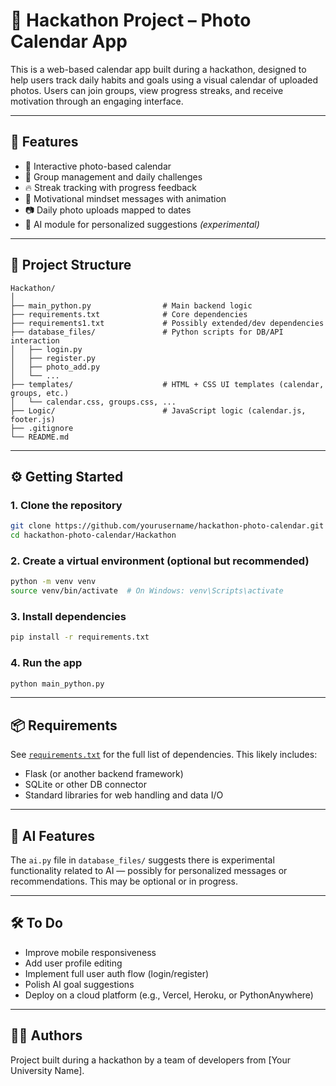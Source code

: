 # 📸 Hackathon Project – Photo Calendar App

This is a web-based calendar app built during a hackathon, designed to help users track daily habits and goals using a visual calendar of uploaded photos. Users can join groups, view progress streaks, and receive motivation through an engaging interface.

---

## 🚀 Features

- 📅 Interactive photo-based calendar
- 👥 Group management and daily challenges
- 🔥 Streak tracking with progress feedback
- 🧠 Motivational mindset messages with animation
- 📷 Daily photo uploads mapped to dates
- 🤖 AI module for personalized suggestions *(experimental)*

---

## 🧩 Project Structure

```
Hackathon/
│
├── main_python.py                # Main backend logic
├── requirements.txt              # Core dependencies
├── requirements1.txt             # Possibly extended/dev dependencies
├── database_files/               # Python scripts for DB/API interaction
│   ├── login.py
│   ├── register.py
│   ├── photo_add.py
│   └── ...
├── templates/                    # HTML + CSS UI templates (calendar, groups, etc.)
│   └── calendar.css, groups.css, ...
├── Logic/                        # JavaScript logic (calendar.js, footer.js)
├── .gitignore
└── README.md
```

---

## ⚙️ Getting Started

### 1. Clone the repository

```bash
git clone https://github.com/yourusername/hackathon-photo-calendar.git
cd hackathon-photo-calendar/Hackathon
```

### 2. Create a virtual environment (optional but recommended)

```bash
python -m venv venv
source venv/bin/activate  # On Windows: venv\Scripts\activate
```

### 3. Install dependencies

```bash
pip install -r requirements.txt
```

### 4. Run the app

```bash
python main_python.py
```

---

## 📦 Requirements

See [`requirements.txt`](./requirements.txt) for the full list of dependencies. This likely includes:

- Flask (or another backend framework)
- SQLite or other DB connector
- Standard libraries for web handling and data I/O

---

## 🤖 AI Features

The `ai.py` file in `database_files/` suggests there is experimental functionality related to AI — possibly for personalized messages or recommendations. This may be optional or in progress.

---

## 🛠️ To Do

- Improve mobile responsiveness
- Add user profile editing
- Implement full user auth flow (login/register)
- Polish AI goal suggestions
- Deploy on a cloud platform (e.g., Vercel, Heroku, or PythonAnywhere)

---

## 🧑‍💻 Authors

Project built during a hackathon by a team of developers from [Your University Name].

